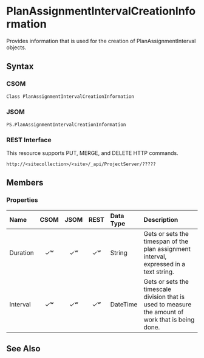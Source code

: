 [comment]: # (Name:PlanAssignmentIntervalCreationInformation)
[comment]: # (Type:Object)
[comment]: # (Status:Incomplete)
[comment]: # (GeneratedDate:2016-12-13 02:07:22Z)

# PlanAssignmentIntervalCreationInformation

Provides information that is used for the creation of PlanAssignmentInterval objects.



## Syntax

### CSOM

```C#
Class PlanAssignmentIntervalCreationInformation 
```
### JSOM

```
PS.PlanAssignmentIntervalCreationInformation
```
### REST Interface

This resource supports PUT, MERGE, and DELETE HTTP commands.

```
http://<sitecollection>/<site>/_api/ProjectServer/?????
```


## Members

### Properties

|**Name**|**CSOM**|**JSOM**|**REST**|**Data Type**|**Description**|
|:-----|:-----:|:-----:|:-----:|:-----|:-----|
|Duration|&#x2713;&#x02B7;|&#x2713;&#x02B7;|&#x2713;&#x02B7;|String|Gets or sets the timespan of the plan assignment interval, expressed in a text string.|
|Interval|&#x2713;&#x02B7;|&#x2713;&#x02B7;|&#x2713;&#x02B7;|DateTime|Gets or sets the timescale division that is used to measure the amount of work that is being done.|






## See Also
